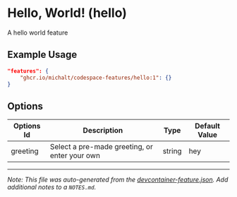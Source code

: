 
# Hello, World! (hello)

A hello world feature

## Example Usage

```json
"features": {
    "ghcr.io/michalt/codespace-features/hello:1": {}
}
```

## Options

| Options Id | Description | Type | Default Value |
|-----|-----|-----|-----|
| greeting | Select a pre-made greeting, or enter your own | string | hey |



---

_Note: This file was auto-generated from the [devcontainer-feature.json](https://github.com/michalt/codespace-features/blob/main/src/hello/devcontainer-feature.json).  Add additional notes to a `NOTES.md`._

